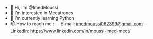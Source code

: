 - 👋 Hi, I’m @ImedMoussi
- 👀 I’m interested in Mecatroncs
- 🌱 I’m currently learning Python
- 📫 How to reach me : 
-- E-mail: imedmoussi062399@gmail.com
-- LinkedIn: https://www.linkedin.com/in/moussi-imed-mect/

<!---
ImedMoussi/ImedMoussi is a ✨ special ✨ repository because its `README.md` (this file) appears on your GitHub profile.
You can click the Preview link to take a look at your changes.
--->
